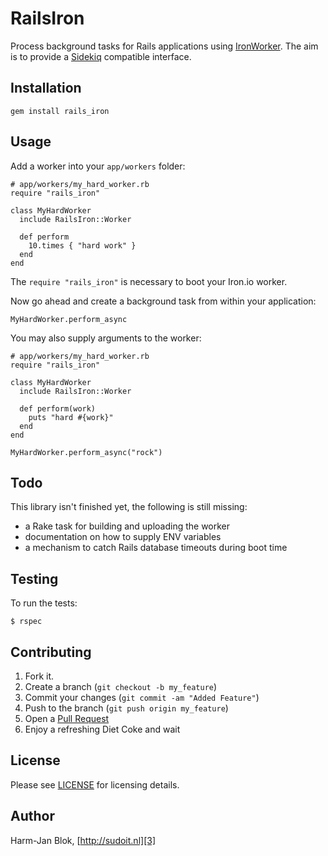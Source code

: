 RailsIron
=========

Process background tasks for Rails applications using [IronWorker][4].
The aim is to provide a [Sidekiq][5] compatible interface.


Installation
------------

    gem install rails_iron


Usage
-----

Add a worker into your `app/workers` folder:

    # app/workers/my_hard_worker.rb
    require "rails_iron"

    class MyHardWorker
      include RailsIron::Worker

      def perform
        10.times { "hard work" }
      end
    end

The `require "rails_iron"` is necessary to boot your Iron.io worker.

Now go ahead and create a background task from within your application:

    MyHardWorker.perform_async

You may also supply arguments to the worker:

    # app/workers/my_hard_worker.rb
    require "rails_iron"

    class MyHardWorker
      include RailsIron::Worker

      def perform(work)
        puts "hard #{work}"
      end
    end

    MyHardWorker.perform_async("rock")


Todo
----

This library isn't finished yet, the following is still missing:

- a Rake task for building and uploading the worker
- documentation on how to supply ENV variables
- a mechanism to catch Rails database timeouts during boot time


Testing
-------

To run the tests:

    $ rspec


Contributing
------------

1. Fork it.
2. Create a branch (`git checkout -b my_feature`)
3. Commit your changes (`git commit -am "Added Feature"`)
4. Push to the branch (`git push origin my_feature`)
5. Open a [Pull Request][1]
6. Enjoy a refreshing Diet Coke and wait


License
-------

Please see [LICENSE][2] for licensing details.


Author
------

Harm-Jan Blok, [http://sudoit.nl][3]

[1]: https://github.com/hjblok/rails_iron/pulls
[2]: https://github.com/hjblok/rails_iron/blob/master/LICENSE
[3]: http://sudoit.nl
[4]: http://www.iron.io/worker
[5]: https://github.com/mperham/sidekiq
